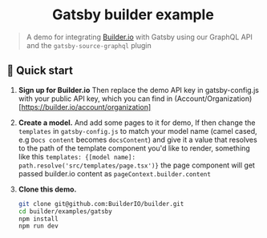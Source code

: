 <h1 align="center">
  Gatsby builder example
</h1>

> A demo for integrating [Builder.io](https://www.builder.io) with Gatsby using our GraphQL API and the `gatsby-source-graphql` plugin

## 🚀 Quick start

1.  **Sign up for Builder.io**
    Then replace the demo API key in gatsby-config.js with your public API key, which you can find in (Account/Organization)[https://builder.io/account/organization]

2.  **Create a model.**
    And add some pages to it for demo, If then change the `templates` in `gatsby-config.js` to match your model name (camel cased, e.g `Docs content` becomes `docsContent`)
    and give it a value that resolves to the path of the template component you'd like to render, something like this
    `templates: {[model name]: path.resolve('src/templates/page.tsx')}` the page component will get passed builder.io content as `pageContext.builder.content`

3.  **Clone this demo.**

    ```bash
    git clone git@github.com:BuilderIO/builder.git
    cd builder/examples/gatsby
    npm install
    npm run dev
    ```
